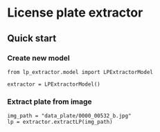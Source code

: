 # License plate extractor
## Quick start
### Create new model
```
from lp_extractor.model import LPExtractorModel

extractor = LPExtractorModel()
```
### Extract plate from image
```
img_path = "data_plate/0000_00532_b.jpg"
lp = extractor.extractLP(img_path)
```